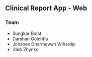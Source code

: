 ## Clinical Report App - Web 

### Team
- Sungkar Bolat
- Darshan Golchha
- Johanes Dharmawan Wihardjo
- Gleb Zhynko
